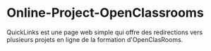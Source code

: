 # Online-Project-OpenClassrooms

QuickLinks est une page web simple qui offre des redirections vers plusieurs projets en ligne de la formation d'OpenClasRooms.